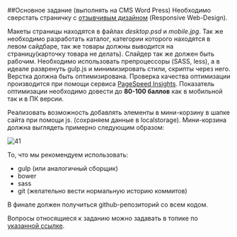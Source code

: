 ##Основное задание (выполнять на CMS Word Press)
Необходимо сверстать страничку с [отзывчивым дизайном](https://ru.wikipedia.org/wiki/%D0%90%D0%B4%D0%B0%D0%BF%D1%82%D0%B8%D0%B2%D0%BD%D1%8B%D0%B9_%D0%B2%D0%B5%D0%B1-%D0%B4%D0%B8%D0%B7%D0%B0%D0%B9%D0%BD#.D0.9E.D1.81.D0.BD.D0.BE.D0.B2.D0.BD.D1.8B.D0.B5_.D0.BF.D1.80.D0.B8.D0.BD.D1.86.D0.B8.D0.BF.D1.8B) (Responsive Web-Design). 

Макеты страницы находятся в файлах _desktop.psd_ и _mobile.jpg_. 
Так же необходимо разработать каталог, категории которого находятся в левом сайдбаре, так же товары должны выводится на страницу(карточку товара не делать).
Слайдер так же должен быть рабочим.
Необходимо использовать препроцессоры (SASS, less), а в идеале развренуть gulp.js и минимизировать стили, скрипты через него.
Верстка должна быть оптимизирована.
Проверка качества оптимизации производится при помощи сервиса [PageSpeed Insights](https://developers.google.com/speed/pagespeed/insights/?hl=ru). Показатель оптимизации необходимо довести до **80-100 баллов** как в мобильной так и в ПК версии.

Реализовать возможность добавлять элементы в мини-корзину в шапке сайта при помощи js. (сохраняем данные в localstorage). 
Мини-корзина должна выглядеть примерно следующим образом:

![41](https://cloud.githubusercontent.com/assets/25058993/23628220/b57a86bc-02c4-11e7-8143-8eb460cd6118.png)

То, что мы рекомендуем использовать:
- gulp (или аналогичный сборщик)
- bower
- sass
- git (желательно вести нормальную историю коммитов)

В финале должен получиться github-репозиторий со всем кодом.

Вопросы относящиеся к заданию можно задавать в топике по [указанной ссылке](https://github.com/askerweb/web-test/issues/1).
